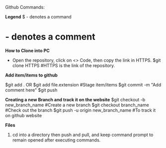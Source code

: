 Github Commands:

**Legend**
$ - denotes a command
# - denotes a comment

**How to Clone into PC**
- Open the repository, click on <> Code, then copy the link in HTTPS.
$git clone HTTPS #HTTPS is the link of the repository.

**Add item/items to github**

$git add . OR $git add file.extension #Stage item/items 
$git commit -m "Add comment here"
$git push

**Creating a new Branch and track it on the website**
$git checkout -b new_branch_name #Create a new branch
$git checkout branch_name #Check out the branch
$git push -u origin new_branch_name #To track it on github website

**Files**
1. cd into a directory then push and pull, and keep command prompt to remain opened after executing commands.

